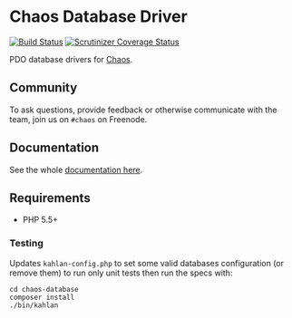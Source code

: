 # Chaos Database Driver

[![Build Status](https://travis-ci.org/crysalead/chaos-database.png?branch=master)](https://travis-ci.org/crysalead/chaos-database)
[![Scrutinizer Coverage Status](https://scrutinizer-ci.com/g/crysalead/chaos-database/badges/coverage.png?b=master)](https://scrutinizer-ci.com/g/crysalead/chaos-database/?branch=master)

PDO database drivers for [Chaos](https://github.com/crysalead/chaos).

## Community

To ask questions, provide feedback or otherwise communicate with the team, join us on `#chaos` on Freenode.

## Documentation

See the whole [documentation here](http://chaos.readthedocs.org/en/latest).

## Requirements

 * PHP 5.5+

### Testing

Updates `kahlan-config.php` to set some valid databases configuration (or remove them) to run only unit tests then run the specs with:

```
cd chaos-database
composer install
./bin/kahlan
```
